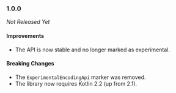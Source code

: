 ### 1.0.0

_Not Released Yet_

#### Improvements

- The API is now stable and no longer marked as experimental.

#### Breaking Changes

- The `ExperimentalEncodingApi` marker was removed.
- The library now requires Kotlin 2.2 (up from 2.1).